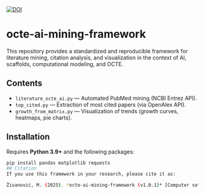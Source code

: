 [![DOI](https://zenodo.org/badge/DOI/10.5281/zenodo.17093170.svg)](https://doi.org/10.5281/zenodo.17093170)
# octe-ai-mining-framework

This repository provides a standardized and reproducible framework for literature mining, citation analysis, and visualization in the context of AI, scaffolds, computational modeling, and OCTE.

## Contents
- `literature_octe_ai.py` — Automated PubMed mining (NCBI Entrez API).  
- `top_cited.py` — Extraction of most cited papers (via OpenAlex API).  
- `growth_from_matrix.py` — Visualization of trends (growth curves, heatmaps, pie charts).  

## Installation
Requires **Python 3.9+** and the following packages:
```bash
pip install pandas matplotlib requests
## Citation
If you use this framework in your research, please cite it as:

Živanović, M. (2025). *octe-ai-mining-framework (v1.0.1)* [Computer software]. Zenodo. https://doi.org/10.5281/zenodo.17093171

